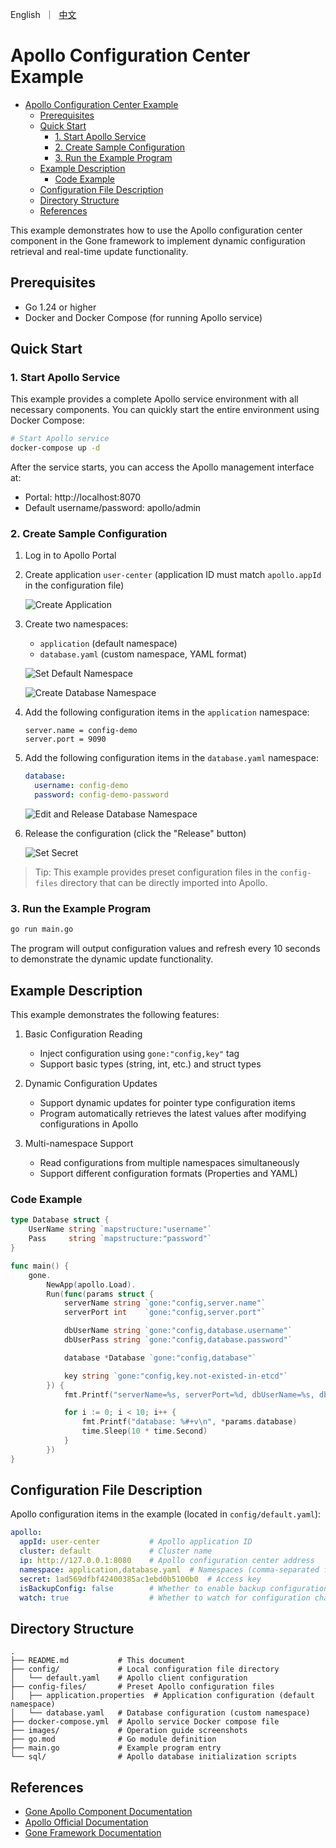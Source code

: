 [//]: # (desc: Apollo Configuration Center Example)

<p>
    English&nbsp ｜&nbsp <a href="README_CN.md">中文</a>
</p>

# Apollo Configuration Center Example
- [Apollo Configuration Center Example](#apollo-configuration-center-example)
  - [Prerequisites](#prerequisites)
  - [Quick Start](#quick-start)
    - [1. Start Apollo Service](#1-start-apollo-service)
    - [2. Create Sample Configuration](#2-create-sample-configuration)
    - [3. Run the Example Program](#3-run-the-example-program)
  - [Example Description](#example-description)
    - [Code Example](#code-example)
  - [Configuration File Description](#configuration-file-description)
  - [Directory Structure](#directory-structure)
  - [References](#references)

This example demonstrates how to use the Apollo configuration center component in the Gone framework to implement dynamic configuration retrieval and real-time update functionality.

## Prerequisites

- Go 1.24 or higher
- Docker and Docker Compose (for running Apollo service)

## Quick Start

### 1. Start Apollo Service

This example provides a complete Apollo service environment with all necessary components. You can quickly start the entire environment using Docker Compose:

```bash
# Start Apollo service
docker-compose up -d
```

After the service starts, you can access the Apollo management interface at:
- Portal: http://localhost:8070
- Default username/password: apollo/admin

### 2. Create Sample Configuration

1. Log in to Apollo Portal
2. Create application `user-center` (application ID must match `apollo.appId` in the configuration file)

   ![Create Application](images/1.create-application.png)

3. Create two namespaces:
   - `application` (default namespace)
   - `database.yaml` (custom namespace, YAML format)

   ![Set Default Namespace](images/2.set-default-namespace.png)

   ![Create Database Namespace](images/3.create-database-namespace.png)

4. Add the following configuration items in the `application` namespace:
   ```properties
   server.name = config-demo
   server.port = 9090
   ```

5. Add the following configuration items in the `database.yaml` namespace:
   ```yaml
   database:
     username: config-demo
     password: config-demo-password
   ```

   ![Edit and Release Database Namespace](images/4.edit-and-release-database-ns.png)

6. Release the configuration (click the "Release" button)

   ![Set Secret](images/5.set-secret.png)

> Tip: This example provides preset configuration files in the `config-files` directory that can be directly imported into Apollo.

### 3. Run the Example Program

```bash
go run main.go
```

The program will output configuration values and refresh every 10 seconds to demonstrate the dynamic update functionality.

## Example Description

This example demonstrates the following features:

1. Basic Configuration Reading
   - Inject configuration using `gone:"config,key"` tag
   - Support basic types (string, int, etc.) and struct types

2. Dynamic Configuration Updates
   - Support dynamic updates for pointer type configuration items
   - Program automatically retrieves the latest values after modifying configurations in Apollo

3. Multi-namespace Support
   - Read configurations from multiple namespaces simultaneously
   - Support different configuration formats (Properties and YAML)

### Code Example

```go
type Database struct {
	UserName string `mapstructure:"username"`
	Pass     string `mapstructure:"password"`
}

func main() {
	gone.
		NewApp(apollo.Load).
		Run(func(params struct {
			serverName string `gone:"config,server.name"`
			serverPort int    `gone:"config,server.port"`

			dbUserName string `gone:"config,database.username"`
			dbUserPass string `gone:"config,database.password"`

			database *Database `gone:"config,database"`

			key string `gone:"config,key.not-existed-in-etcd"`
		}) {
			fmt.Printf("serverName=%s, serverPort=%d, dbUserName=%s, dbUserPass=%s, key=%s\n", params.serverName, params.serverPort, params.dbUserName, params.dbUserPass, params.key)

			for i := 0; i < 10; i++ {
				fmt.Printf("database: %#+v\n", *params.database)
				time.Sleep(10 * time.Second)
			}
		})
}
```

## Configuration File Description

Apollo configuration items in the example (located in `config/default.yaml`):

```yaml
apollo:
  appId: user-center           # Apollo application ID
  cluster: default             # Cluster name
  ip: http://127.0.0.1:8080    # Apollo configuration center address
  namespace: application,database.yaml  # Namespaces (comma-separated for multiple)
  secret: 1ad569dfbf42400385ac1ebd0b5100b0  # Access key
  isBackupConfig: false        # Whether to enable backup configuration
  watch: true                  # Whether to watch for configuration changes
```

## Directory Structure

```
.
├── README.md           # This document
├── config/             # Local configuration file directory
│   └── default.yaml    # Apollo client configuration
├── config-files/       # Preset Apollo configuration files
│   ├── application.properties  # Application configuration (default namespace)
│   └── database.yaml   # Database configuration (custom namespace)
├── docker-compose.yml  # Apollo service Docker compose file
├── images/             # Operation guide screenshots
├── go.mod              # Go module definition
├── main.go             # Example program entry
└── sql/                # Apollo database initialization scripts
```

## References

- [Gone Apollo Component Documentation](https://github.com/gone-io/goner/tree/main/apollo)
- [Apollo Official Documentation](https://www.apolloconfig.com/)
- [Gone Framework Documentation](https://github.com/gone-io/gone)